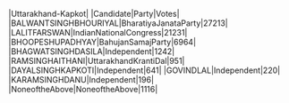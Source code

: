  
|Uttarakhand-Kapkot|
|Candidate|Party|Votes|
|BALWANTSINGHBHOURIYAL|BharatiyaJanataParty|27213|
|LALITFARSWAN|IndianNationalCongress|21231|
|BHOOPESHUPADHYAY|BahujanSamajParty|6964|
|BHAGWATSINGHDASILA|Independent|1242|
|RAMSINGHAITHANI|UttarakhandKrantiDal|951|
|DAYALSINGHKAPKOTI|Independent|641|
|GOVINDLAL|Independent|220|
|KARAMSINGHDANU|Independent|196|
|NoneoftheAbove|NoneoftheAbove|1116|
